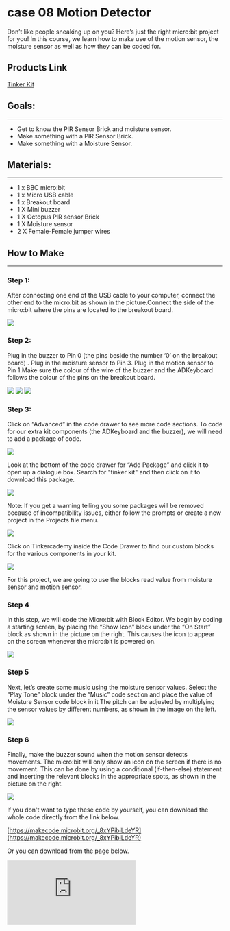 # case 08 Motion Detector

Don’t like people sneaking up on you? Here’s just the right micro:bit project for you! In this course, we learn how to make use of the motion sensor, the moisture sensor as well as how they can be coded for.

## Products Link

[Tinker Kit](https://shop.elecfreaks.com/products/elecfreaks-micro-bit-tinker-kit-without-micro-bit-board?_pos=1&_sid=a3579b340&_ss=r)

## Goals:
---

- Get to know the PIR Sensor Brick and moisture sensor.
- Make something with a PIR Sensor Brick.
- Make something with a Moisture Sensor.


## Materials:
---

- 1 x BBC micro:bit
- 1 x Micro USB cable
- 1 x Breakout board
- 1 X Mini buzzer
- 1 X Octopus PIR sensor Brick
- 1 X Moisture sensor
- 2 X Female-Female jumper wires


## How to Make
---

### Step 1:

After connecting one end of the USB cable to your computer, connect the other end to the micro:bit as shown in the picture.Connect the side of the micro:bit where the pins are located to the breakout board.

![](./images/64lAG8S.jpg)

### Step 2:

Plug in the buzzer to Pin 0 (the pins beside the number ‘0’ on the breakout board) . Plug in the moisture sensor to Pin 3. Plug in the motion sensor to Pin 1.Make sure the colour of the wire of the buzzer and the ADKeyboard follows the colour of the pins on the breakout board.

![](./images/NuBmxhy.jpg)
![](./images/Rj1DnJb.jpg)
![](./images/pHfDOO8.jpg)


### Step 3:

Click on “Advanced” in the code drawer to see more code sections.
To code for our extra kit components (the ADKeyboard and the buzzer), we will need to add a package of code.

![](./images/Lb5u8N0.jpg)

Look at the bottom of the code drawer for “Add Package” and click it to open up a dialogue box. Search for "tinker kit" and then click on it to download this package.

![](./images/pBgBfAm.png)

Note: If you get a warning telling you some packages will be removed because of incompatibility issues, either follow the prompts or create a new project in the Projects file menu.

![](./images/SRt0dDo.png)

Click on Tinkercademy inside the Code Drawer to find our custom blocks for the various components in your kit.

![](./images/WC0lzLU.png)

For this project, we are going to use the blocks read value from moisture sensor and motion sensor.

### Step 4

In this step, we will code the Micro:bit with Block Editor. We begin by coding a starting screen, by placing the “Show Icon” block under the “On Start” block as shown in the picture on the right.
This causes the icon to appear on the screen whenever the micro:bit is powered on.

![](./images/NFbqCkL.png)

### Step 5

Next, let’s create some music using the moisture sensor values.
Select the “Play Tone” block under the “Music” code section and place the value of Moisture Sensor code block in it
The pitch can be adjusted by multiplying the sensor values by different numbers, as shown in the image on the left.

![](./images/DfFWFin.png)

### Step 6

Finally, make the buzzer sound when the motion sensor detects movements. The micro:bit will only show an icon on the screen if there is no movement.
This can be done by using a conditional (if-then-else) statement and inserting the relevant blocks in the appropriate spots, as shown in the picture on the right.

![](./images/fbTZLgN.png)

If you don't want to type these code by yourself, you can download the whole code directly from the link below.

[https://makecode.microbit.org/_8xYPibiLdeYR](https://makecode.microbit.org/_8xYPibiLdeYR)

Or you can download from the page below.

<div
    style={{
        position: 'relative',
        paddingBottom: '60%',
        overflow: 'hidden',
    }}
>
    <iframe
        src="https://makecode.microbit.org/_8xYPibiLdeYR"
        frameborder="0"
        sandbox="allow-popups allow-forms allow-scripts allow-same-origin"
        style={{
            position: 'absolute',
            width: '100%',
            height: '100%',
        }}
    />
</div>


Now save these code into your micro:bit and have a try!
Succeed! You now have your very own Micro:bit motion detector!
